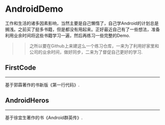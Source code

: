 # AndroidDemo

工作和生活的诸多因素影响，当然主要是自己懒惰了，自己学Android的计划总是搁浅。之前买了挺多书籍，但是都没有用起来。正好最近自己有了一些想法，准备利用业余时间将这些书籍学习一遍，然后再练习一些完整的Demo.
>>之所以要在Github上来建这么一个练习仓库，一来为了利用好家里和公司的业余时间，做好同步，二来为了督促自己更好的学习.


## FirstCode 
---
基于郭霖著作的书新版《第一行代码》.

## AndroidHeros
---
基于徐宜生著作的书《Android群英传》.
